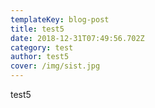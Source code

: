 ```yaml
---
templateKey: blog-post
title: test5
date: 2018-12-31T07:49:56.702Z
category: test
author: test5
cover: /img/sist.jpg
---
```

test5
